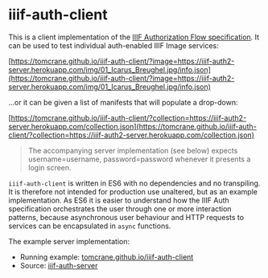 # iiif-auth-client

This is a client implementation of the [IIIF Authorization Flow specification](http://iiif.io/api/auth/2.0/). It can be used to test individual auth-enabled IIIF Image services:

[https://tomcrane.github.io/iiif-auth-client/?image=https://iiif-auth2-server.herokuapp.com/img/01_Icarus_Breughel.jpg/info.json](https://tomcrane.github.io/iiif-auth-client/?image=https://iiif-auth2-server.herokuapp.com/img/01_Icarus_Breughel.jpg/info.json)

...or it can be given a list of manifests that will populate a drop-down:

[https://tomcrane.github.io/iiif-auth-client/?collection=https://iiif-auth2-server.herokuapp.com/collection.json](https://tomcrane.github.io/iiif-auth-client/?collection=https://iiif-auth2-server.herokuapp.com/collection.json)

> The accompanying server implementation (see below) expects username=username, password=password whenever it presents a login screen.

`iiif-auth-client` is written in ES6 with no dependencies and no transpiling. It is therefore not intended for production use unaltered, but as an example implementation. As ES6 it is easier to understand how the IIIF Auth specification orchestrates the user through one or more interaction patterns, because asynchronous user behaviour and HTTP requests to services can be encapsulated in `async` functions.

The example server implementation:

* Running example: [tomcrane.github.io/iiif-auth-client](https://tomcrane.github.io/iiif-auth-client/?collection=https://iiif-auth2-server.herokuapp.com/collection.json) 
* Source: [iiif-auth-server](https://github.com/tomcrane/iiif-auth-server/tree/auth2-probe-only)






